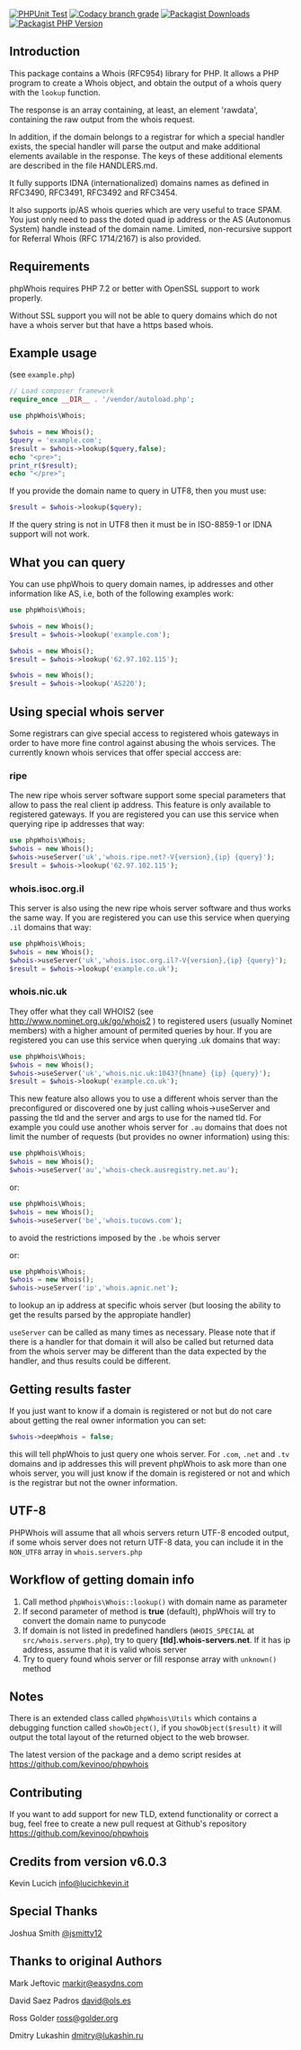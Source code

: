 [![PHPUnit Test](https://img.shields.io/badge/PHPUnit%20Test-passing-green?style=for-the-badge)](https://packagist.org/packages/kevinoo/phpwhois)
[![Codacy branch grade](https://img.shields.io/codacy/grade/4bab08f5469a4d0bb5c792dd1117db5d/main?style=for-the-badge)](https://app.codacy.com/gh/kevinoo/phpWhois/dashboard)
[![Packagist Downloads](https://img.shields.io/packagist/dt/kevinoo/phpwhois?style=for-the-badge)](https://packagist.org/packages/kevinoo/phpwhois)
[![Packagist PHP Version](https://img.shields.io/packagist/dependency-v/kevinoo/phpwhois/php?style=for-the-badge)](https://packagist.org/packages/kevinoo/phpwhois)

Introduction
------------

This package contains a Whois (RFC954) library for PHP. It allows a PHP program
to create a Whois object, and obtain the output of a whois query with the
`lookup` function.

The response is an array containing, at least, an element 'rawdata', containing
the raw output from the whois request.

In addition, if the domain belongs to a registrar for which a special handler
exists, the special handler will parse the output and make additional elements
available in the response. The keys of these additional elements are described
in the file HANDLERS.md.

It fully supports IDNA (internationalized) domains names as defined in RFC3490,
RFC3491, RFC3492 and RFC3454.

It also supports ip/AS whois queries which are very useful to trace SPAM. You
just only need to pass the doted quad ip address or the AS (Autonomus System)
handle instead of the domain name. Limited, non-recursive support for Referral
Whois (RFC 1714/2167) is also provided.

Requirements
------------

phpWhois requires PHP 7.2 or better with OpenSSL support to work properly.

Without SSL support you will not be able to query domains which do not have a
whois server but that have a https based whois.


Example usage
-------------

(see `example.php`)
```php
// Load composer framework
require_once __DIR__ . '/vendor/autoload.php';

use phpWhois\Whois;

$whois = new Whois();
$query = 'example.com';
$result = $whois->lookup($query,false);
echo "<pre>";
print_r($result);
echo "</pre>";
```
If you provide the domain name to query in UTF8, then you must use:
```php
$result = $whois->lookup($query);
```
If the query string is not in UTF8 then it must be in ISO-8859-1 or IDNA support
will not work.

What you can query
------------------

You can use phpWhois to query domain names, ip addresses and other information
like AS, i.e, both of the following examples work:
```php
use phpWhois\Whois;

$whois = new Whois();
$result = $whois->lookup('example.com');

$whois = new Whois();
$result = $whois->lookup('62.97.102.115');

$whois = new Whois();
$result = $whois->lookup('AS220');
```
Using special whois server
--------------------------

Some registrars can give special access to registered whois gateways
in order to have more fine control against abusing the whois services.
The currently known whois services that offer special acccess are:

### ripe

  The new ripe whois server software support some special parameters
  that allow to pass the real client ip address. This feature is only
  available to registered gateways. If you are registered you can use
  this service when querying ripe ip addresses that way:
  ```php
  use phpWhois\Whois;
  $whois = new Whois();
  $whois->useServer('uk','whois.ripe.net?-V{version},{ip} {query}');
  $result = $whois->lookup('62.97.102.115');
  ```

### whois.isoc.org.il
  This server is also using the new ripe whois server software and
  thus works the same way. If you are registered you can use this service
  when querying `.il` domains that way:

```php
use phpWhois\Whois;
$whois = new Whois();
$whois->useServer('uk','whois.isoc.org.il?-V{version},{ip} {query}');
$result = $whois->lookup('example.co.uk');
```

### whois.nic.uk

  They offer what they call WHOIS2 (see http://www.nominet.org.uk/go/whois2 )
  to registered users (usually Nominet members) with a higher amount of
  permited queries by hour. If you are registered you can use this service
  when querying .uk domains that way:

```php
use phpWhois\Whois;
$whois = new Whois();
$whois->useServer('uk','whois.nic.uk:1043?{hname} {ip} {query}');
$result = $whois->lookup('example.co.uk');
```

This new feature also allows you to use a different whois server than
the preconfigured or discovered one by just calling whois->useServer
and passing the tld and the server and args to use for the named tld.
For example you could use another whois server for `.au` domains that
does not limit the number of requests (but provides no owner 
information) using this:
```php
use phpWhois\Whois;
$whois = new Whois();
$whois->useServer('au','whois-check.ausregistry.net.au');
```
or:
```php
use phpWhois\Whois;
$whois = new Whois();
$whois->useServer('be','whois.tucows.com');
```

to avoid the restrictions imposed by the `.be` whois server

or:

```php
use phpWhois\Whois;
$whois = new Whois();
$whois->useServer('ip','whois.apnic.net');
```

to lookup an ip address at specific whois server (but loosing the
ability to get the results parsed by the appropiate handler)

`useServer` can be called as many times as necessary. Please note that
if there is a handler for that domain it will also be called but
returned data from the whois server may be different than the data
expected by the handler, and thus results could be different.

Getting results faster
----------------------

If you just want to know if a domain is registered or not but do not
care about getting the real owner information you can set:

```php
$whois->deepWhois = false;
```

this will tell phpWhois to just query one whois server. For `.com`, `.net` and
`.tv` domains and ip addresses this will prevent phpWhois to ask more than one
whois server, you will just know if the domain is registered or not and which is
the registrar but not the owner information.

UTF-8
-----

PHPWhois will assume that all whois servers return UTF-8 encoded output,
if some whois server does not return UTF-8 data, you can include it in
the `NON_UTF8` array in `whois.servers.php`

Workflow of getting domain info
-------------------------------

1.  Call method `phpWhois\Whois::lookup()` with domain name as parameter
2.  If second parameter of method is **true** (default), phpWhois will try to
    convert the domain name to punycode
3.  If domain is not listed in predefined handlers (`WHOIS_SPECIAL` at
    `src/whois.servers.php`), try to query **[tld].whois-servers.net**. If it
    has ip address, assume that it is valid whois server
4.  Try to query found whois server or fill response array with `unknown()`
    method

Notes 
-----

There is an extended class called `phpWhois\Utils` which contains a
debugging function called `showObject()`, if you `showObject($result)`
it will output the total layout of the returned object to the 
web browser.

The latest version of the package and a demo script resides at 
https://github.com/kevinoo/phpwhois

Contributing
---------------

If you want to add support for new TLD, extend functionality or
correct a bug, feel free to create a new pull request at Github's
repository https://github.com/kevinoo/phpwhois

Credits from version v6.0.3
-------

Kevin Lucich <info@lucichkevin.it>

Special Thanks
-------
Joshua Smith [@jsmitty12](https://github.com/jsmitty12)


Thanks to original Authors
-------

Mark Jeftovic <markjr@easydns.com>

David Saez Padros <david@ols.es>

Ross Golder <ross@golder.org>

Dmitry Lukashin <dmitry@lukashin.ru>
